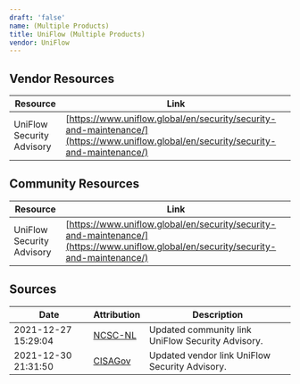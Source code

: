 ```yaml
---
draft: 'false'
name: (Multiple Products)
title: UniFlow (Multiple Products)
vendor: UniFlow
---
```


## Vendor Resources
| Resource | Link |
| --- | --- |
| UniFlow Security Advisory | [https://www.uniflow.global/en/security/security-and-maintenance/](https://www.uniflow.global/en/security/security-and-maintenance/) |

## Community Resources
| Resource | Link |
| --- | --- |
| UniFlow Security Advisory | [https://www.uniflow.global/en/security/security-and-maintenance/](https://www.uniflow.global/en/security/security-and-maintenance/) |


## Sources
| Date | Attribution | Description |
| --- | --- | --- |
| 2021-12-27 15:29:04 | [NCSC-NL](https://github.com/NCSC-NL/log4shell/blob/main/software/README.md) | Updated community link UniFlow Security Advisory.  |
| 2021-12-30 21:31:50 | [CISAGov](https://raw.githubusercontent.com/cisagov/log4j-affected-db/develop/README.md) | Updated vendor link UniFlow Security Advisory.  |

